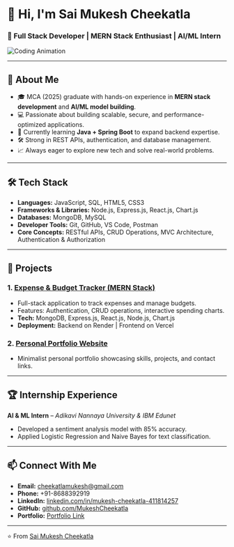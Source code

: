 # 👋 Hi, I'm Sai Mukesh Cheekatla

### 🚀 Full Stack Developer | MERN Stack Enthusiast | AI/ML Intern

![Coding Animation](https://cdn.dribbble.com/users/1162077/screenshots/3848914/media/7ed7d5ca074b48b328150e5a231e8d1f.gif)

---

## 💼 About Me

- 🎓 MCA (2025) graduate with hands-on experience in **MERN stack development** and **AI/ML model building**.
- 💻 Passionate about building scalable, secure, and performance-optimized applications.
- 🌱 Currently learning **Java + Spring Boot** to expand backend expertise.
- 🛠️ Strong in REST APIs, authentication, and database management.
- 📈 Always eager to explore new tech and solve real-world problems.

---

## 🛠️ Tech Stack

- **Languages:** JavaScript, SQL, HTML5, CSS3
- **Frameworks & Libraries:** Node.js, Express.js, React.js, Chart.js
- **Databases:** MongoDB, MySQL
- **Developer Tools:** Git, GitHub, VS Code, Postman
- **Core Concepts:** RESTful APIs, CRUD Operations, MVC Architecture, Authentication & Authorization

---

## 📌 Projects

### 1. [Expense & Budget Tracker (MERN Stack)](https://github.com/MukeshCheekatla/Expense-Budget-Tracker)
- Full-stack application to track expenses and manage budgets.
- Features: Authentication, CRUD operations, interactive spending charts.
- **Tech:** MongoDB, Express.js, React.js, Node.js, Chart.js  
- **Deployment:** Backend on Render | Frontend on Vercel

### 2. [Personal Portfolio Website](https://github.com/MukeshCheekatla/Portfolio)
- Minimalist personal portfolio showcasing skills, projects, and contact links.

---

## 🏆 Internship Experience

**AI & ML Intern** – *Adikavi Nannaya University & IBM Edunet*  
- Developed a sentiment analysis model with 85% accuracy.
- Applied Logistic Regression and Naive Bayes for text classification.

---

## 📫 Connect With Me

- **Email:** [cheekatlamukesh@gmail.com](mailto:cheekatlamukesh@gmail.com)  
- **Phone:** +91-8688392919  
- **LinkedIn:** [linkedin.com/in/mukesh-cheekatla-411814257](https://www.linkedin.com/in/mukesh-cheekatla-411814257)  
- **GitHub:** [github.com/MukeshCheekatla](https://github.com/MukeshCheekatla)  
- **Portfolio:** [Portfolio Link](https://github.com/MukeshCheekatla/Portfolio)

---

⭐️ From [Sai Mukesh Cheekatla](https://github.com/MukeshCheekatla)
